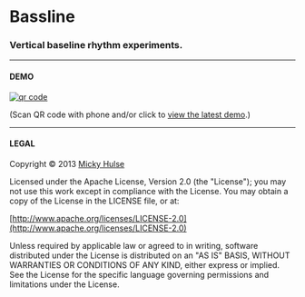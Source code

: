 # Bassline

### Vertical baseline rhythm experiments.

---

#### DEMO

[![qr code](http://chart.apis.google.com/chart?cht=qr&chl=https://github.com/mhulse/bassline/&chs=240x240)](http://mhulse.github.com/bassline/demo/)

(Scan QR code with phone and/or click to [view the latest demo](http://mhulse.github.com/bassline/demo/).)

---

#### LEGAL

Copyright © 2013 [Micky Hulse](http://hulse.me)

Licensed under the Apache License, Version 2.0 (the "License"); you may not use this work except in compliance with the License. You may obtain a copy of the License in the LICENSE file, or at:

[http://www.apache.org/licenses/LICENSE-2.0](http://www.apache.org/licenses/LICENSE-2.0)

Unless required by applicable law or agreed to in writing, software distributed under the License is distributed on an "AS IS" BASIS, WITHOUT WARRANTIES OR CONDITIONS OF ANY KIND, either express or implied. See the License for the specific language governing permissions and limitations under the License.